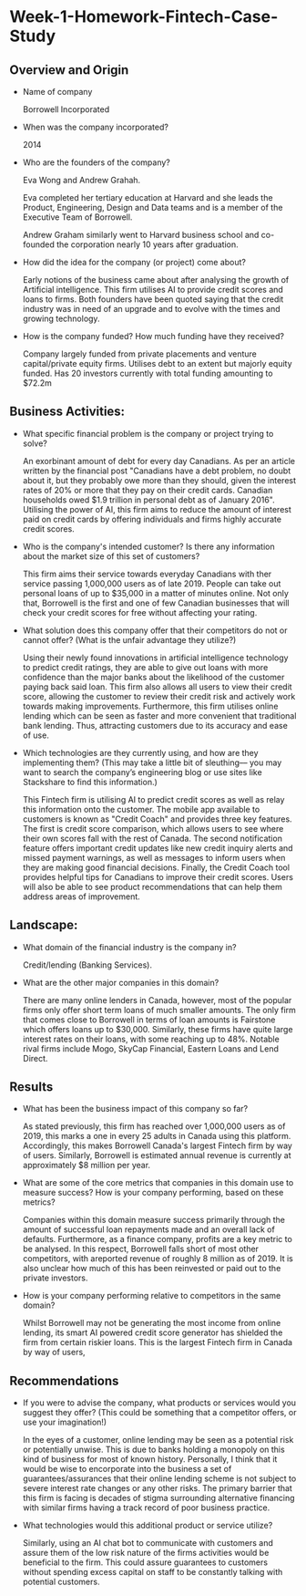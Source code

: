 # Week-1-Homework-Fintech-Case-Study
## Overview and Origin

* Name of company

    Borrowell Incorporated

* When was the company incorporated?

    2014

* Who are the founders of the company?

    Eva Wong and Andrew Grahah.

    Eva completed her tertiary education at Harvard and she leads the Product, Engineering, Design and Data teams and is a member of the Executive Team of Borrowell. 
    
    Andrew Graham similarly went to Harvard business school and co-founded the corporation nearly 10 years after graduation.

* How did the idea for the company (or project) come about?

    Early notions of the business came about after analysing the growth of Artificial intelligence. This firm utilises AI to provide credit scores and loans to firms. Both founders have been quoted saying that the credit industry
    was in need of an upgrade and to evolve with the times and growing technology.

* How is the company funded? How much funding have they received?

    Company largely funded from private placements and venture capital/private equity firms. Utilises debt to an extent but majorly equity funded. Has 20 investors currently with total funding amounting to $72.2m


## Business Activities:

* What specific financial problem is the company or project trying to solve? 

    An exorbinant amount of debt for every day Canadians. As per an article written by the financial post "Canadians have a debt problem, no doubt about it, but they probably owe more than they should, given the interest rates of 20% or more that they pay on their credit cards. Canadian households owed $1.9 trillion in personal debt as of January 2016". Utilising the power of AI, this firm aims to reduce the amount of interest paid on credit cards by offering individuals and firms highly accurate credit scores. 


* Who is the company's intended customer?  Is there any information about the market size of this set of customers?

    This firm aims their service towards everyday Canadians with ther service passing 1,000,000 users as of late 2019. People can take out personal loans of up to $35,000 in a matter of minutes online. Not only that, Borrowell is the first and one of few Canadian businesses that will check your credit scores for free without affecting your rating. 

* What solution does this company offer that their competitors do not or cannot offer? (What is the unfair advantage they utilize?)

    Using their newly found innovations in artificial intelligence technology to predict credit ratings, they are able to give out loans with more confidence than the major banks about the likelihood of the customer paying back said loan. This firm also allows all users to view their credit score, allowing the customer to review their credit risk and actively work towards making improvements. Furthermore, this firm utilises online lending which can be seen as faster and more convenient that traditional bank lending. Thus, attracting customers due to its accuracy and ease of use. 


* Which technologies are they currently using, and how are they implementing them? (This may take a little bit of sleuthing–– you may want to search the company’s engineering blog or use sites like Stackshare to find this information.)

    This Fintech firm is utilising AI to predict credit scores as well as relay this information onto the customer. The mobile app available to customers is known as "Credit Coach" and provides three key features. The first is credit score comparison, which allows users to see where their own scores fall with the rest of Canada. The second notification feature offers important credit updates like new credit inquiry alerts and missed payment warnings, as well as messages to inform users when they are making good financial decisions. Finally, the Credit Coach tool provides helpful tips for Canadians to improve their credit scores. Users will also be able to see product recommendations that can help them address areas of improvement.


## Landscape:

* What domain of the financial industry is the company in?

    Credit/lending (Banking Services).

* What are the other major companies in this domain?

    There are many online lenders in Canada, however, most of the popular firms only offer short term loans of much smaller amounts. The only firm that comes close to Borrowell in terms of loan amounts is Fairstone which offers loans up to $30,000. Similarly, these firms have quite large interest rates on their loans, with some reaching up to 48%. Notable rival firms include Mogo, SkyCap Financial, Eastern Loans and Lend Direct.


## Results

* What has been the business impact of this company so far?

    As stated previously, this firm has reached over 1,000,000 users as of 2019, this marks a one in every 25 adults in Canada using this platform. Accordingly, this makes Borrowell Canada's largest Fintech firm by way of users. Similarly, Borrowell is estimated annual revenue is currently at approximately $8 million per year.  

* What are some of the core metrics that companies in this domain use to measure success? How is your company performing, based on these metrics?

    Companies within this domain measure success primarily through the amount of successful loan repayments made and an overall lack of defaults. Furthermore, as a finance company, profits are a key metric to be analysed. In this respect, Borrowell falls short of most other competitors, with areported revenue of roughly 8 million as of 2019. It is also unclear how much of this has been reinvested or paid out to the private investors. 

* How is your company performing relative to competitors in the same domain?

    Whilst Borrowell may not be generating the most income from online lending, its smart AI powered credit score generator has shielded the firm from certain riskier loans. This is the largest Fintech firm in Canada by way of users, 


## Recommendations

* If you were to advise the company, what products or services would you suggest they offer? (This could be something that a competitor offers, or use your imagination!)

    In the eyes of a customer, online lending may be seen as a potential risk or potentially unwise. This is due to banks holding a monopoly on this kind of business for most of known history. 
    Personally, I think that it would be wise to encorporate into the business a set of guarantees/assurances that their online lending scheme is not subject to severe interest rate changes or any other risks. The primary barrier that this firm is facing is decades of stigma surrounding alternative financing with similar firms having a track record of poor business practice. 

    
* What technologies would this additional product or service utilize?

    Similarly, using an AI chat bot to communicate with customers and assure them of the low risk nature of the firms activities would be beneficial to the firm. This could assure guarantees to customers without spending excess capital on staff to be constantly talking with potential customers. 



